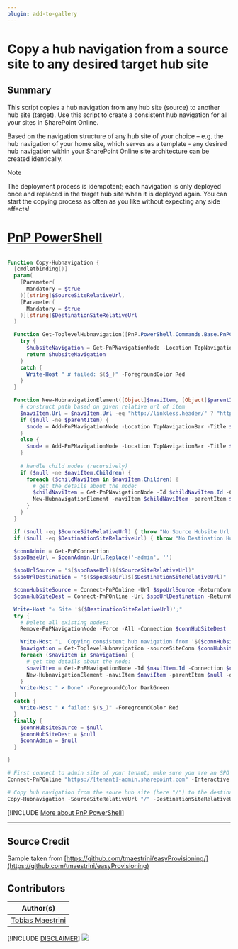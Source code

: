 ```yaml
---
plugin: add-to-gallery
---
```


# Copy a hub navigation from a source site to any desired target hub site

## Summary

This script copies a hub navigation from any hub site (source) to another hub site (target). Use this script to create a consistent hub navigation for all your sites in SharePoint Online.

Based on the navigation structure of any hub site of your choice – e.g. the hub navigation of your home site, which serves as a template - any desired hub navigation within your SharePoint Online site architecture can be created identically.

> [!NOTE]
> The deployment process is idempotent; each navigation is only deployed once and replaced in the target hub site when it is deployed again. You can start the copying process as often as you like without expecting any side effects!


# [PnP PowerShell](#tab/pnpps)

```powershell

Function Copy-Hubnavigation {
  [cmdletbinding()]
  param(
    [Parameter(
      Mandatory = $true
    )][string]$SourceSiteRelativeUrl,
    [Parameter(
      Mandatory = $true
    )][string]$DestinationSiteRelativeUrl
  )

  Function Get-ToplevelHubnavigation([PnP.PowerShell.Commands.Base.PnPConnection]$sourceSiteConn) {
    try {
      $hubsiteNavigation = Get-PnPNavigationNode -Location TopNavigationBar -Connection $sourceSiteConn
      return $hubsiteNavigation
    }
    catch {
      Write-Host " ✘ failed: $($_)" -ForegroundColor Red
    }
  }

  Function New-HubnavigationElement([Object]$naviItem, [Object]$parentItem, [PnP.PowerShell.Commands.Base.PnPConnection]$destSiteConn, [PnP.PowerShell.Commands.Base.PnPConnection]$sourceSiteConn) {
    # construct path based on given relative url of item
    $naviItem.Url = $naviItem.Url -eq "http://linkless.header/" ? "http://linkless.header/" : ($naviItem.Url.StartsWith("https://") ? $naviItem.Url : "$($naviItem.Context.Url)$($naviItem.Url.TrimStart('/'))")
    if ($null -ne $parentItem) {
      $node = Add-PnPNavigationNode -Location TopNavigationBar -Title $naviItem.Title -Url $naviItem.Url -Parent $parentItem.Id -Connection $destSiteConn
    }
    else { 
      $node = Add-PnPNavigationNode -Location TopNavigationBar -Title $naviItem.Title -Url $naviItem.Url -Connection $destSiteConn 
    }
    
    # handle child nodes (recursively)
    if ($null -ne $naviItem.Children) {
      foreach ($childNaviItem in $naviItem.Children) {
        # get the details about the node:
        $childNaviItem = Get-PnPNavigationNode -Id $childNaviItem.Id -Connection $connHubsiteSource
        New-HubnavigationElement -naviItem $childNaviItem -parentItem $node -destSiteConn $destSiteConn
      }
    }
  }

  if ($null -eq $SourceSiteRelativeUrl) { throw "No Source Hubsite Url provided" }
  if ($null -eq $DestinationSiteRelativeUrl) { throw "No Destination Hubsite Url provided" }

  $connAdmin = Get-PnPConnection
  $spoBaseUrl = $connAdmin.Url.Replace('-admin', '')

  $spoUrlSource = "$($spoBaseUrl)$($SourceSiteRelativeUrl)"
  $spoUrlDestination = "$($spoBaseUrl)$($DestinationSiteRelativeUrl)"

  $connHubsiteSource = Connect-PnPOnline -Url $spoUrlSource -ReturnConnection -Interactive
  $connHubSiteDest = Connect-PnPOnline -Url $spoUrlDestination -ReturnConnection -Interactive

  Write-Host "⭐️ Site '$($DestinationSiteRelativeUrl)';"
  try {
    # Delete all existing nodes:
    Remove-PnPNavigationNode -Force -All -Connection $connHubSiteDest

    Write-Host "⎿  Copying consistent hub navigation from '$($connHubsiteSource.Url)': " -NoNewline
    $navigation = Get-ToplevelHubnavigation -sourceSiteConn $connHubsiteSource
    foreach ($naviItem in $navigation) {
      # get the details about the node:
      $naviItem = Get-PnPNavigationNode -Id $naviItem.Id -Connection $connHubsiteSource 
      New-HubnavigationElement -naviItem $naviItem -parentItem $null -destSiteConn $connHubSiteDest -sourceSiteConn $connHubsiteSource
    }
    Write-Host " ✔︎ Done" -ForegroundColor DarkGreen
  }
  catch {
    Write-Host " ✘ failed: $($_)" -ForegroundColor Red
  }
  finally {
    $connHubsiteSource = $null
    $connHubSiteDest = $null
    $connAdmin = $null
  }

}

# First connect to admin site of your tenant; make sure you are an SPO Admin:
Connect-PnPOnline "https://[tenant]-admin.sharepoint.com" -Interactive

# Copy hub navigation from the soure hub site (here "/") to the destination hub site (here "/sites/LearningHub"):
Copy-Hubnavigation -SourceSiteRelativeUrl "/" -DestinationSiteRelativeUrl "/sites/LearningHub"
```
[!INCLUDE [More about PnP PowerShell](../../docfx/includes/MORE-PNPPS.md)]
***

## Source Credit

Sample taken from [https://github.com/tmaestrini/easyProvisioning/](https://github.com/tmaestrini/easyProvisioning)

## Contributors

| Author(s) |
|-----------|
| [Tobias Maestrini](https://github.com/tmaestrini)|


[!INCLUDE [DISCLAIMER](../../docfx/includes/DISCLAIMER.md)]
<img src="https://m365-visitor-stats.azurewebsites.net/script-samples/scripts/spo-copy-hubsite-navigation" aria-hidden="true" />